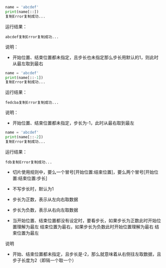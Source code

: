 ```python
name = 'abcdef'
print(name[::])
复制Error复制成功...
```

运行结果：

```
abcdef复制Error复制成功...
```

说明：

- 开始位置、结束位置都未指定，且步长也未指定那么步长用默认的1，则此时从最左取到最右

```python
name = 'abcdef'
print(name[::-1])
复制Error复制成功...
```

运行结果：

```
fedcba复制Error复制成功...
```

说明：

- 开始位置、结束位置都未指定，步长为-1，此时从最右取到最左

```python
name = 'abcdef'
print(name[::-2])
复制Error复制成功...
```

运行结果：

```
fdb复制Error复制成功...
```

- 切片使用规则中，要么一个冒号[开始位置:结束位置]，要么两个冒号[开始位置:结束位置:步长]

- 不写步长时，默认为1

- 步长为正数，表示从左向右取数据

- 步长为负数，表示从右向左取数据

- 当开始位置、结束位置都没有设定时，要看步长，如果步长为正数此时开始位置理解为最左 结束位置为最右，如果步长为负数此时开始位置理解为最右 结束位置为最左

说明

- 开始、结束位置都未指定，且步长是-2，那么就意味着从右侧往左取数据，且步子长度为2（即隔一个取一个）